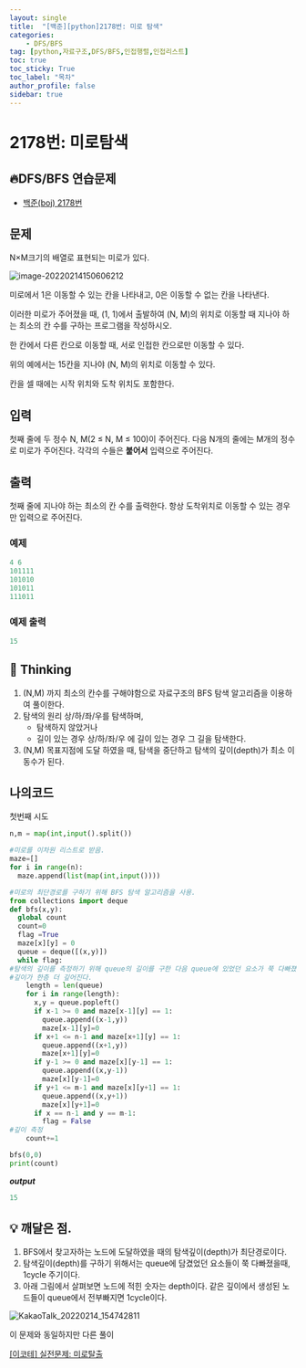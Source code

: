 ```yaml
---
layout: single
title:  "[백준][python]2178번: 미로 탐색"
categories: 
    - DFS/BFS
tag: [python,자료구조,DFS/BFS,인접행렬,인접리스트]
toc: true
toc_sticky: True
toc_label: "목차"
author_profile: false
sidebar: true
---
```


# 2178번: 미로탐색

## 🔥DFS/BFS 연습문제 

* [백준(boj) 2178번](https://www.acmicpc.net/problem/2178)

## 문제

N×M크기의 배열로 표현되는 미로가 있다.

![image-20220214150606212]({{geunskoo.github.io}}/images/2022-02-14-boj-2178/image-20220214150606212.png)

미로에서 1은 이동할 수 있는 칸을 나타내고, 0은 이동할 수 없는 칸을 나타낸다. 

이러한 미로가 주어졌을 때, (1, 1)에서 출발하여 (N, M)의 위치로 이동할 때 지나야 하는 최소의 칸 수를 구하는 프로그램을 작성하시오. 

한 칸에서 다른 칸으로 이동할 때, 서로 인접한 칸으로만 이동할 수 있다.

위의 예에서는 15칸을 지나야 (N, M)의 위치로 이동할 수 있다. 

칸을 셀 때에는 시작 위치와 도착 위치도 포함한다.

## 입력

첫째 줄에 두 정수 N, M(2 ≤ N, M ≤ 100)이 주어진다. 다음 N개의 줄에는 M개의 정수로 미로가 주어진다. 각각의 수들은 **붙어서** 입력으로 주어진다.

## 출력

첫째 줄에 지나야 하는 최소의 칸 수를 출력한다. 항상 도착위치로 이동할 수 있는 경우만 입력으로 주어진다.

### 예제

```python
4 6
101111
101010
101011
111011
```

### 예제 출력

```python
15
```



## 🌝 Thinking

1. (N,M) 까지 최소의 칸수를 구해야함으로 자료구조의 BFS 탐색 알고리즘을 이용하여 풀이한다.
2. 탐색의 원리 상/하/좌/우를 탐색하며,
   + 탐색하지 않았거나
   + 길이 있는 경우 상/하/좌/우 에 길이 있는 경우 그 길을 탐색한다.
3.  (N,M) 목표지점에 도달 하였을 때, 탐색을 중단하고 탐색의 깊이(depth)가 최소 이동수가 된다.



## 나의코드

첫번째 시도

```python
n,m = map(int,input().split())

#미로를 이차원 리스트로 받음.
maze=[]
for i in range(n):
  maze.append(list(map(int,input())))

#미로의 최단경로를 구하기 위해 BFS 탐색 알고리즘을 사용.
from collections import deque
def bfs(x,y):
  global count
  count=0
  flag =True
  maze[x][y] = 0
  queue = deque([(x,y)])
  while flag:
#탐색의 깊이를 측정하기 위해 queue의 길이를 구한 다음 queue에 있었던 요소가 쭉 다빠졌을 때
#깊이가 한층 더 깊어진다.
    length = len(queue)
    for i in range(length):
      x,y = queue.popleft()
      if x-1 >= 0 and maze[x-1][y] == 1:
        queue.append((x-1,y))
        maze[x-1][y]=0
      if x+1 <= n-1 and maze[x+1][y] == 1: 
        queue.append((x+1,y))
        maze[x+1][y]=0
      if y-1 >= 0 and maze[x][y-1] == 1:
        queue.append((x,y-1))
        maze[x][y-1]=0
      if y+1 <= m-1 and maze[x][y+1] == 1:
        queue.append((x,y+1))
        maze[x][y+1]=0
      if x == n-1 and y == m-1:
        flag = False
#깊이 측정 
    count+=1

bfs(0,0)
print(count)
```

***output***

```python
15
```


## 💡 깨달은 점.

1. BFS에서 찾고자하는 노드에 도달하였을 때의 탐색깊이(depth)가 최단경로이다.
1. 탐색깊이(depth)를 구하기 위해서는 queue에 담겼었던 요소들이 쭉 다빠졌을때, 1cycle 주기이다.
1. 아래 그림에서 살펴보면 노드에 적힌 숫자는 depth이다. 같은 깊이에서 생성된 노드들이 queue에서 전부빠지면 1cycle이다.

![KakaoTalk_20220214_154742811]({{geunskoo.github.io}}/images/2022-02-14-boj-2178/KakaoTalk_20220214_154742811.jpg)

이 문제와 동일하지만 다른 풀이

[[이코테] 실전문제: 미로탈출](https://geunskoo.github.io/dfs/bfs/maze/)
